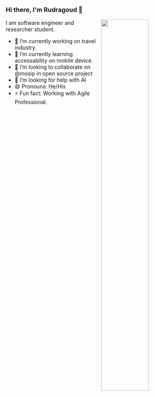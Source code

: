 ### Hi there, I'm Rudragoud 👋


<image src="https://scontent.fblr2-1.fna.fbcdn.net/v/t1.0-9/69646527_1985928898173829_8074464381049503744_o.jpg?_nc_cat=101&_nc_sid=8bfeb9&_nc_ohc=FZuLuHIrYWoAX9rRRRu&_nc_ht=scontent.fblr2-1.fna&oh=bfe4ae801b05aa1cf6d68aeef20789a3&oe=5F53E2F8" align="right" width="50%"/>


I am software engineer and researcher student.

   - 🔭 I’m currently working on travel industry.
   - 🌱 I’m currently learning accessability on mobile device.
   - 👯 I’m looking to collaborate on @mosip in open source project
   - 🤔 I’m looking for help with AI
   - 😄 Pronouns: He/His
   - ⚡ Fun fact: Working with Agile Professional.
